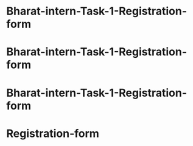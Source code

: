 # Bharat-intern-Task-1-Registration-form
# Bharat-intern-Task-1-Registration-form
# Bharat-intern-Task-1-Registration-form
# Registration-form
